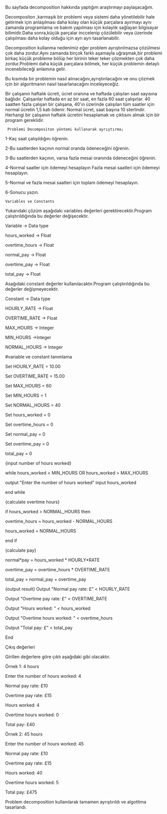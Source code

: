 Bu sayfada decomposition hakkında yaptığım araştırmayı paylaşacağım.

Decompositon ,karmaşık bir problemi veya sistemi daha yönetilebilir hale getirmek için anlaşılması daha kolay olan küçük parçalara ayırmayı aynı zamanda programlama ve bakım yapılması için kolaylık sağlayan bilgisayar bilimidir.Daha sonra,küçük parçalar inccelenip çözülebilir veya üzerinde çalışılması daha kolay olduğu için ayrı ayrı tasarlanabilir.

Decomposition kullanma nedenimiz eğer problem ayrıştırılmazsa çözülmesi çok daha zordur.Aynı zamanda birçok farklı aşamayla uğraşmak,bir problemi birkaç küçük probleme bölüp her birinin teker teker çözmekten çok daha zordur.Problemi daha küçük parçalara bölmek, her küçük problemin detaylı incenebileceği anlamına gelir.

Bu kısımda bir problemin nasıl alınacağını,ayrıştırılacağını ve onu çözmek için bir algoritmanın nasıl tasarlanacağını inceleyeceğiz.

Bir çalışanın haftalık ücreti, ücret oranına ve haftada çalışılan saat sayısına bağlıdır. Çalışanlar haftada en az bir saat, en fazla 60 saat çalışırlar. 40 saatten fazla çalışan bir çalışana, 40'ın üzerinde çalışılan tüm saatler için normal ücretin 1,5 katı ödenir. Normal ücret, saat başına 10 sterlindir. Herhangi bir çalışanın haftalık ücretini hesaplamak ve çıktısını almak için bir program gereklidir.

     Problemi Decompositon yöntemi kullanarak ayrıştırma;

1-Kaç saat çalışıldığını öğrenin.

2-Bu saatlerden kaçının normal oranda ödeneceğini öğrenin.

3-Bu saatlerden kaçının, varsa fazla mesai oranında ödeneceğini öğrenin.

4-Normal saatler için ödemeyi hesaplayın Fazla mesai saatleri için ödemeyi hesaplayın.

5-Normal ve fazla mesai saatleri için toplam ödemeyi hesaplayın.

6-Sonucu yazın.

    Variables ve Constants

Yukarıdaki çözüm aşağıdakı variables değerleri gerektirecektir.Program çalıştırıldığında bu değerler değişecektir.

Variable -> Data type

hours_worked -> Float

overtime_hours -> Float

normal_pay -> Float

overtime_pay -> Float

total_pay -> Float

Asağıdaki constant değerler kullanılacaktır.Program çalıştırıldığında bu değerler değişmeyecektir.

Constant -> Data type

HOURLY_RATE -> Float

OVERTIME_RATE -> Float

MAX_HOURS -> Integer

MIN_HOURS ->Integer

NORMAL_HOURS -> Integer

#variable ve constant tanımlama

Set HOURLY_RATE = 10.00

Set OVERTIME_RATE = 15.00

Set MAX_HOURS = 60

Set MIN_HOURS = 1

Set NORMAL_HOURS = 40

Set hours_worked = 0

Set overtime_hours = 0

Set normal_pay = 0

Set overtime_pay = 0

total_pay = 0

{input number of hours worked}

while hours_worked < MIN_HOURS OR hours_worked > MAX_HOURS

output "Enter the number of hours worked"
input hours_worked

end while

{calculate overtime hours}

if hours_worked > NORMAL_HOURS then

overtime_hours = hours_worked - NORMAL_HOURS

hours_worked = NORMAL_HOURS

end if

{calculate pay}

normal*pay = hours_worked * HOURLY\*RATE

overtime_pay = overtime_hours \* OVERTIME_RATE

total_pay = normal_pay + overtime_pay

{output result}
Output "Normal pay rate: £" < HOURLY_RATE

Output "Overtime pay rate: £" < OVERTIME_RATE

Output "Hours worked: " < hours_worked

Output "Overtime hours worked: " < overtime_hours

Output "Total pay: £" < total_pay

End

Çıkış değerleri

Girillen değerlere göre çıktı aşağıdaki gibi olacaktır.

Örnek 1: 4 hours

Enter the number of hours worked: 4

Normal pay rate: £10

Overtime pay rate: £15

Hours worked: 4

Overtime hours worked: 0

Total pay: £40

Örnek 2: 45 hours

Enter the number of hours worked: 45

Normal pay rate: £10

Overtime pay rate: £15

Hours worked: 40

Overtime hours worked: 5

Total pay: £475

Problem decomposition kullanılarak tamamen ayrıştırıldı ve algotitma tasarlandı.
